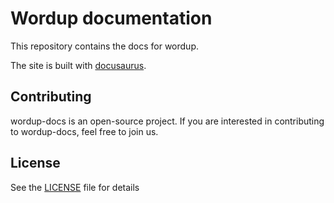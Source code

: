 # Wordup documentation

This repository contains the docs for wordup.

The site is built with [docusaurus](https://github.com/facebook/docusaurus).


## Contributing

wordup-docs is an open-source project. If you are interested in contributing to wordup-docs, feel free to join us.

## License

See the [LICENSE](LICENSE) file for details
